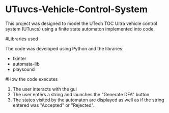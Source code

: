# UTuvcs-Vehicle-Control-System

This project was designed to model the UTech TOC Ultra vehicle control system (UTuvcs) using a finite state automaton implemented into code. 

#Libraries used

The code was developed using Python and the libraries: 
- tkinter
- automata-lib 
- playsound 

#How the code executes

1. The user interacts with the gui 
2. The user enters a string and launches the "Generate DFA" button
3. The states visited by the automaton are  displayed as well as if the string entered was "Accepted" or "Rejected". 
